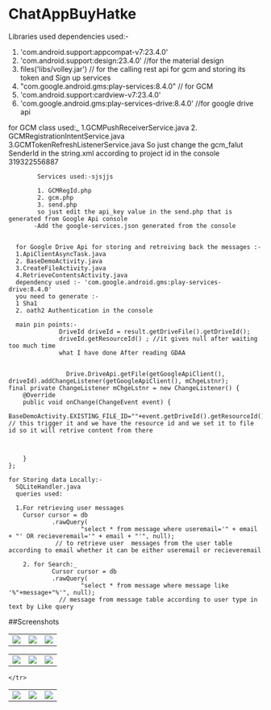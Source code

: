 # ChatAppBuyHatke
Libraries used
dependencies used:-
   1. 'com.android.support:appcompat-v7:23.4.0'
   2. 'com.android.support:design:23.4.0' //for the material design
   3. files('libs/volley.jar')  // for the calling rest api for gcm and storing its token and Sign up services
   4.  "com.google.android.gms:play-services:8.4.0" // for GCM
   5. 'com.android.support:cardview-v7:23.4.0'  
   6. 'com.google.android.gms:play-services-drive:8.4.0' //for google drive api
   
   
   for GCM class used:_
        1.GCMPushReceiverService.java
        2. GCMRegistrationIntentService.java
        3.GCMTokenRefreshListenerService.java
        So just change the gcm_falut SenderId in the string.xml according to project id in the console
            <string name="gcm_defaultSenderId">319322556887</string>
            
            
            Services used:-sjsjjs
            
            1. GCMRegId.php
            2. gcm.php
            3. send.php
            so just edit the api_key value in the send.php that is generated from Google Api console
           -Add the google-services.json generated from the console
           
           
      for Google Drive Api for storing and retreiving back the messages :-      
      1.ApiClientAsyncTask.java
      2. BaseDemoActivity.java
      3.CreateFileActivity.java
      4.RetrieveContentsActivity.java
      dependency used :- 'com.google.android.gms:play-services-drive:8.4.0'
      you need to generate :-
      1 Sha1  
      2. oath2 Authentication in the console 
      
      main pin points:-
                  DriveId driveId = result.getDriveFile().getDriveId();
                  driveId.getResourceId() ; //it gives null after waiting too much time 
                  what I have done After reading GDAA
                  
                  
                    Drive.DriveApi.getFile(getGoogleApiClient(), driveId).addChangeListener(getGoogleApiClient(), mChgeLstnr);
    final private ChangeListener mChgeLstnr = new ChangeListener() {
        @Override
        public void onChange(ChangeEvent event) {
            BaseDemoActivity.EXISTING_FILE_ID=""+event.getDriveId().getResourceId(); // this trigger it and we have the resource id and we set it to file id so it will retrive content from there 



        }
    };
    
    for Storing data Locally:-
      SQLiteHandler.java 
      queries used:
      
      1.For retrieving user messages 
		Cursor cursor = db
				.rawQuery(
						"select * from message where useremail='" + email + "' OR recieveremail='" + email + "'", null);
                 // to retrieve user  messages from the user table according to email whether it can be either useremail or recieveremail
                 
        2. for Search:_
        		Cursor cursor = db
				.rawQuery(
						"select * from message where message like '%"+message+"%'", null);
                  // message from message table according to user type in text by Like query
                 
                 
                 
    
    
    
                  
                  
                  

      
            
            
            
            
            
            
            
     

        
        




##Screenshots
<table>
  <tr>
    <td><img src="https://github.com/007spectre/ChatAppBuyHatke/blob/master/ScreenShots/Screenshot_2016-10-24-01-05-06.png"></td>
    <td><img src="https://github.com/007spectre/ChatAppBuyHatke/blob/master/ScreenShots/Screenshot_2016-10-24-01-06-12.png"></td>
    <td><img src="https://github.com/007spectre/ChatAppBuyHatke/blob/master/ScreenShots/Screenshot_2016-10-24-01-06-44.png"></td>
  </tr>
  </table>
  <table>
  <tr>
    <td><img src="https://github.com/007spectre/ChatAppBuyHatke/blob/master/ScreenShots/Screenshot_2016-10-24-01-07-29.png"></td>
    <td><img src="https://github.com/007spectre/ChatAppBuyHatke/blob/master/ScreenShots/Screenshot_2016-10-24-01-07-36.png"></td>
    <td><img src="https://github.com/007spectre/ChatAppBuyHatke/blob/master/ScreenShots/Screenshot_2016-10-24-01-08-01.png"></td>

  </tr>
  </table>
  <table>
  <tr>
      <td><img src="https://github.com/007spectre/ChatAppBuyHatke/blob/master/ScreenShots/Screenshot_2016-10-24-01-08-39.png"></td>
      <td><img src="https://github.com/007spectre/ChatAppBuyHatke/blob/master/ScreenShots/Screenshot_2016-10-24-07-23-10.png"></td>
      <td><img src="https://github.com/007spectre/ChatAppBuyHatke/blob/master/ScreenShots/Screenshot_2016-10-24-09-25-47.png"></td>

    </tr>
</table>
